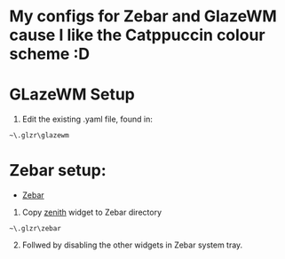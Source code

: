 # My configs for Zebar and GlazeWM cause I like the Catppuccin colour scheme :D

# GLazeWM Setup

1. Edit the existing .yaml file, found in:
```
~\.glzr\glazewm
```

# Zebar setup:
- [Zebar](https://github.com/glzr-io/zebar)
1. Copy [zenith](./zenith) widget to Zebar directory

```
~\.glzr\zebar 
```

2. Follwed by disabling the other widgets in Zebar system tray.
